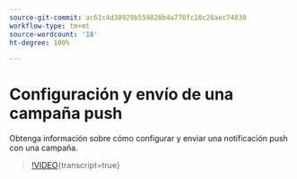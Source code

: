 ```yaml
---
source-git-commit: ac61c4d30929b559826b4a770fc10c26aec74830
workflow-type: tm+mt
source-wordcount: '18'
ht-degree: 100%

---
```

# Configuración y envío de una campaña push

Obtenga información sobre cómo configurar y enviar una notificación push con una campaña.

>[!VIDEO](https://video.tv.adobe.com/v/3452704/?learn=on&captions=spa){transcript=true}
